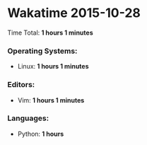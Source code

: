 # Wakatime 2015-10-28

Time Total: **1 hours 1 minutes**

### Operating Systems:
- Linux: **1 hours 1 minutes** 

### Editors:
- Vim: **1 hours 1 minutes** 

### Languages:
- Python: **1 hours** 

